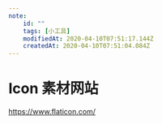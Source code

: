 ```yaml
---
note:
    id: ""
    tags: [小工具]
    modifiedAt: 2020-04-10T07:51:17.144Z
    createdAt: 2020-04-10T07:51:04.084Z
---
```

# Icon 素材网站
https://www.flaticon.com/
